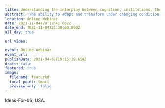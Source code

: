 ```yaml
---
title: Understanding the interplay between cognition, institutions, the environment and the build infrastructure  to further adaptability and transformability in social-ecological systems
abstract: 'The ability to adapt and transform under changing condition and deep uncertainty is key for our future. Today we are faced by significant changes in periodic challenges that we face such as increasing intensity and frequency of wildfires, hurricanes, and floods (among others) and biodiversity loss. Assessing such challenges requires a holistic understanding of the complex interedependnecies between the environment (natural), the build infrastructure (from housing to canals, from ports to seawalls), and the human system. During this presentation i will present work that is based on an interdisciplinary and multi-method approach and whose key objective is to assess how cognition and social network interact with the natural and build infrastructure. I will first present results from behavioral experiments and case studies looking at collaboration in managing social-ecological systems. Then i will present a series of models based on the experimental results and expand the discussion to assess how cognition, institutions, the environemnt and the built iinfrastructure iinteract in order to shed light on how to increase our ability to adapt and transform under changing, uncertain conditons.' 
location: Online Webinar
date: 2021-11-04T20:12:41.862Z
date_end: 2021-11-04T21:30:00.000Z
all_day: true

url_video:

event: Online Webinar
event_url:
publishDate: 2021-04-07T19:15:39.654Z
draft: false
featured: true
image:
  filename: featured
  focal_point: Smart
  preview_only: false
---
```

Ideas-For-US, USA.

